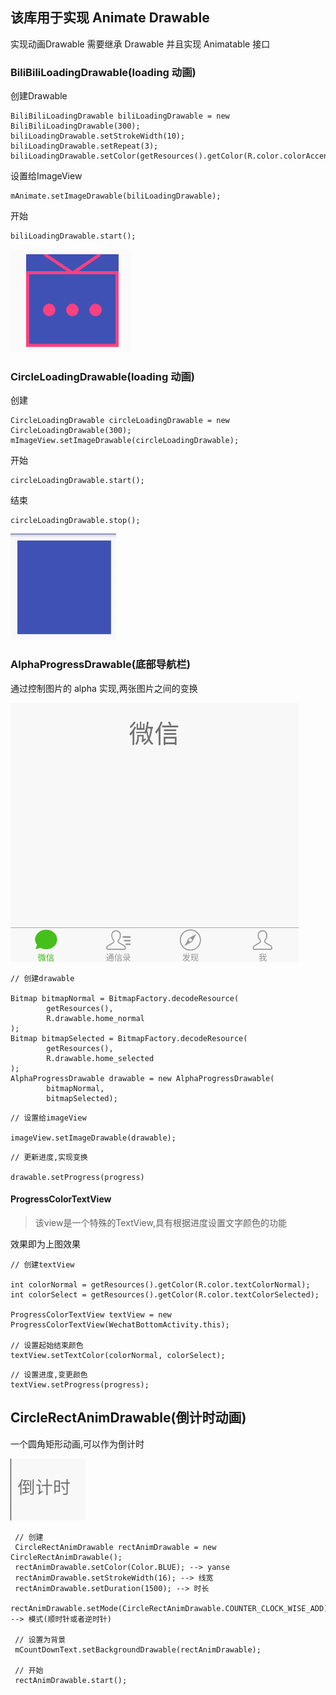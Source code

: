 
## 该库用于实现 Animate Drawable

实现动画Drawable 需要继承 Drawable 并且实现 Animatable 接口

### BiliBiliLoadingDrawable(loading 动画)

创建Drawable

```
BiliBiliLoadingDrawable biliLoadingDrawable = new BiliBiliLoadingDrawable(300);
biliLoadingDrawable.setStrokeWidth(10);
biliLoadingDrawable.setRepeat(3);
biliLoadingDrawable.setColor(getResources().getColor(R.color.colorAccent));
```

设置给ImageView

```
mAnimate.setImageDrawable(biliLoadingDrawable);
```

开始

```
biliLoadingDrawable.start();
```

![](img/pic01.gif)

### CircleLoadingDrawable(loading 动画)

创建

```
CircleLoadingDrawable circleLoadingDrawable = new CircleLoadingDrawable(300);
mImageView.setImageDrawable(circleLoadingDrawable);
```

开始

```
circleLoadingDrawable.start();
```

结束

```
circleLoadingDrawable.stop();
```

![](img/pic02.gif)

### AlphaProgressDrawable(底部导航栏) 

通过控制图片的 alpha 实现,两张图片之间的变换

![](img/pic03.gif)

```
// 创建drawable

Bitmap bitmapNormal = BitmapFactory.decodeResource(
        getResources(),
        R.drawable.home_normal
);
Bitmap bitmapSelected = BitmapFactory.decodeResource(
        getResources(),
        R.drawable.home_selected
);
AlphaProgressDrawable drawable = new AlphaProgressDrawable(
        bitmapNormal,
        bitmapSelected);
```

```
// 设置给imageView

imageView.setImageDrawable(drawable);
```

```
// 更新进度,实现变换

drawable.setProgress(progress)
```

#### ProgressColorTextView

>该view是一个特殊的TextView,具有根据进度设置文字颜色的功能

效果即为上图效果

```
// 创建textView

int colorNormal = getResources().getColor(R.color.textColorNormal);
int colorSelect = getResources().getColor(R.color.textColorSelected);

ProgressColorTextView textView = new ProgressColorTextView(WechatBottomActivity.this);

// 设置起始结束颜色
textView.setTextColor(colorNormal, colorSelect);
```

```
// 设置进度,变更颜色
textView.setProgress(progress);
```


## CircleRectAnimDrawable(倒计时动画)

一个圆角矩形动画,可以作为倒计时

![](img/pic04.gif)



```
 // 创建
 CircleRectAnimDrawable rectAnimDrawable = new CircleRectAnimDrawable();
 rectAnimDrawable.setColor(Color.BLUE); --> yanse
 rectAnimDrawable.setStrokeWidth(16); --> 线宽
 rectAnimDrawable.setDuration(1500); --> 时长
 rectAnimDrawable.setMode(CircleRectAnimDrawable.COUNTER_CLOCK_WISE_ADD); --> 模式(顺时针或者逆时针)
 
 // 设置为背景
 mCountDownText.setBackgroundDrawable(rectAnimDrawable);
 
 // 开始
 rectAnimDrawable.start();
```